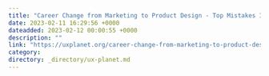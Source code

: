 ```yaml
---
title: "Career Change from Marketing to Product Design - Top Mistakes I made along the way !"
date: 2023-02-11 16:29:56 +0000
dateadded: 2023-02-12 00:00:55 +0000
description: ""
link: "https://uxplanet.org/career-change-from-marketing-to-product-design-top-mistakes-i-made-along-the-way-56f01faba5aa?source=rss----819cc2aaeee0---4"
category:
directory: _directory/ux-planet.md
---
```

